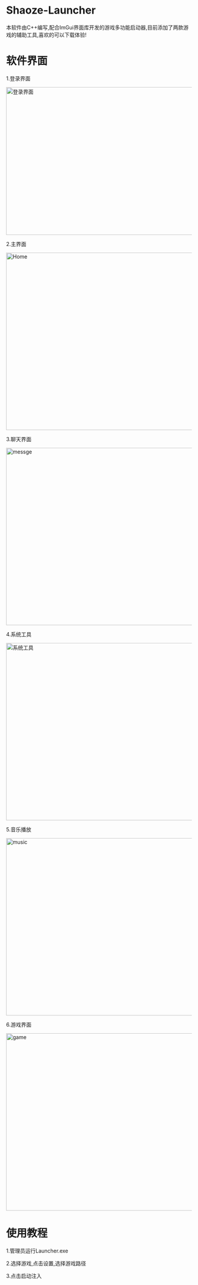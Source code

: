 # Shaoze-Launcher
本软件由C++编写,配合ImGui界面库开发的游戏多功能启动器,目前添加了两款游戏的辅助工具,喜欢的可以下载体验!

# 软件界面
1.登录界面

<img width="720" height="400" alt="登录界面" src="https://github.com/user-attachments/assets/48cfcf49-c0a9-4c9e-b8a0-95ba395fe652" />

2.主界面

<img width="720" height="480" alt="Home" src="https://github.com/user-attachments/assets/b449c16c-0613-4e9b-aaaa-b830b9992d81" />

3.聊天界面

<img width="720" height="480" alt="messge" src="https://github.com/user-attachments/assets/afbf96d8-fd75-4a9b-9e02-a4b015635e88" />

4.系统工具

<img width="720" height="480" alt="系统工具" src="https://github.com/user-attachments/assets/83b3938d-088a-45e2-b389-53bc954448a7" />

5.音乐播放

<img width="720" height="480" alt="music" src="https://github.com/user-attachments/assets/e0cbf632-256b-4c36-bdc1-b789b7836c3f" />

6.游戏界面

<img width="720" height="480" alt="game" src="https://github.com/user-attachments/assets/82eb6fe1-47c4-42ca-9039-c1b9b5915aaa" />

# 使用教程
1.管理员运行Launcher.exe

2.选择游戏,点击设置,选择游戏路径

3.点击启动注入

